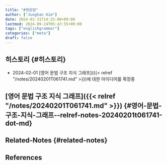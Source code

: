 ```yaml
---
title: "#영문법"
author: ["Junghan Kim"]
date: 2024-01-31T14:25:00+09:00
lastmod: 2024-09-24T05:43:55+09:00
tags: ["englishgrammar"]
categories: ["meta"]
draft: false
---
```


## 히스토리 {#히스토리}

-   2024-02-01 [영어 문법 구조 지식 그래프]({{< relref "/notes/20240201T061741.md" >}})에 대한 아이디어를 확장중


## [영어 문법 구조 지식 그래프]({{< relref "/notes/20240201T061741.md" >}}) {#영어-문법-구조-지식-그래프--relref-notes-20240201t061741-dot-md}


## Related-Notes {#related-notes}

## References

<style>.csl-entry{text-indent: -1.5em; margin-left: 1.5em;}</style><div class="csl-bib-body">
</div>
